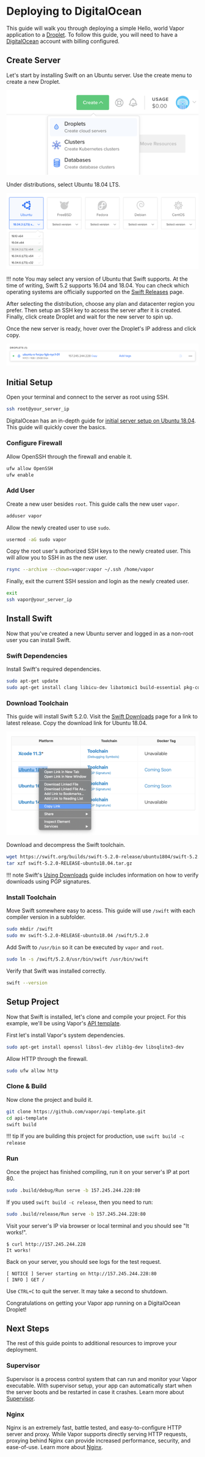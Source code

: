 # Deploying to DigitalOcean

This guide will walk you through deploying a simple Hello, world Vapor application to a [Droplet](https://www.digitalocean.com/products/droplets/). To follow this guide, you will need to have a [DigitalOcean](https://www.digitalocean.com) account with billing configured.

## Create Server

Let's start by installing Swift on an Ubuntu server. Use the create menu to create a new Droplet.

![Create Droplet](../images/digital-ocean-create-droplet.png)

Under distributions, select Ubuntu 18.04 LTS.

![Ubuntu Distro](../images/digital-ocean-distributions-ubuntu-18.png)

!!! note 
	You may select any version of Ubuntu that Swift supports. At the time of writing, Swift 5.2 supports 16.04 and 18.04. You can check which operating systems are officially supported on the [Swift Releases](https://swift.org/download/#releases) page.

After selecting the distribution, choose any plan and datacenter region you prefer. Then setup an SSH key to access the server after it is created. Finally, click create Droplet and wait for the new server to spin up.

Once the new server is ready, hover over the Droplet's IP address and click copy.

![Droplet List](../images/digital-ocean-droplet-list.png)

## Initial Setup

Open your terminal and connect to the server as root using SSH.

```sh
ssh root@your_server_ip
```

DigitalOcean has an in-depth guide for [initial server setup on Ubuntu 18.04](https://www.digitalocean.com/community/tutorials/initial-server-setup-with-ubuntu-18-04). This guide will quickly cover the basics.

### Configure Firewall

Allow OpenSSH through the firewall and enable it.

```sh
ufw allow OpenSSH
ufw enable
```

### Add User

Create a new user besides `root`. This guide calls the new user `vapor`.

```sh
adduser vapor
```

Allow the newly created user to use `sudo`.

```sh
usermod -aG sudo vapor
```

Copy the root user's authorized SSH keys to the newly created user. This will allow you to SSH in as the new user.

```sh
rsync --archive --chown=vapor:vapor ~/.ssh /home/vapor
```

Finally, exit the current SSH session and login as the newly created user. 

```sh
exit
ssh vapor@your_server_ip
```

## Install Swift

Now that you've created a new Ubuntu server and logged in as a non-root user you can install Swift. 

### Swift Dependencies

Install Swift's required dependencies.

```sh
sudo apt-get update
sudo apt-get install clang libicu-dev libatomic1 build-essential pkg-config
```

### Download Toolchain

This guide will install Swift 5.2.0. Visit the [Swift Downloads](https://swift.org/download/#releases) page for a link to latest release. Copy the download link for Ubuntu 18.04.

![Download Swift](../images/swift-download-ubuntu-18-copy-link.png)

Download and decompress the Swift toolchain.

```sh
wget https://swift.org/builds/swift-5.2.0-release/ubuntu1804/swift-5.2.0-RELEASE/swift-5.2.0-RELEASE-ubuntu18.04.tar.gz
tar xzf swift-5.2.0-RELEASE-ubuntu18.04.tar.gz
```

!!! note
	Swift's [Using Downloads](https://swift.org/download/#using-downloads) guide includes information on how to verify downloads using PGP signatures.

### Install Toolchain

Move Swift somewhere easy to acess. This guide will use `/swift` with each compiler version in a subfolder. 

```sh
sudo mkdir /swift
sudo mv swift-5.2.0-RELEASE-ubuntu18.04 /swift/5.2.0
```

Add Swift to `/usr/bin` so it can be executed by `vapor` and `root`.

```sh
sudo ln -s /swift/5.2.0/usr/bin/swift /usr/bin/swift
```

Verify that Swift was installed correctly.

```sh
swift --version
```

## Setup Project

Now that Swift is installed, let's clone and compile your project. For this example, we'll be using Vapor's [API template](https://github.com/vapor/api-template/).

First let's install Vapor's system dependencies.

```sh
sudo apt-get install openssl libssl-dev zlib1g-dev libsqlite3-dev
```

Allow HTTP through the firewall.

```sh
sudo ufw allow http
```

### Clone & Build

Now clone the project and build it.

```sh
git clone https://github.com/vapor/api-template.git
cd api-template
swift build
```

!!! tip
	If you are building this project for production, use `swift build -c release`

### Run

Once the project has finished compiling, run it on your server's IP at port 80.

```sh
sudo .build/debug/Run serve -b 157.245.244.228:80
```

If you used `swift build -c release`, then you need to run:
```sh
sudo .build/release/Run serve -b 157.245.244.228:80
```

Visit your server's IP via browser or local terminal and you should see "It works!".

```
$ curl http://157.245.244.228
It works!
```

Back on your server, you should see logs for the test request.

```
[ NOTICE ] Server starting on http://157.245.244.228:80
[ INFO ] GET /
```

Use `CTRL+C` to quit the server. It may take a second to shutdown.

Congratulations on getting your Vapor app running on a DigitalOcean Droplet!

## Next Steps

The rest of this guide points to additional resources to improve your deployment. 

### Supervisor

Supervisor is a process control system that can run and monitor your Vapor executable. With supervisor setup, your app can automatically start when the server boots and be restarted in case it crashes. Learn more about [Supervisor](../deploy/supervisor.md).

### Nginx

Nginx is an extremely fast, battle tested, and easy-to-configure HTTP server and proxy. While Vapor supports directly serving HTTP requests, proxying behind Nginx can provide increased performance, security, and ease-of-use. Learn more about [Nginx](../deploy/nginx.md).
